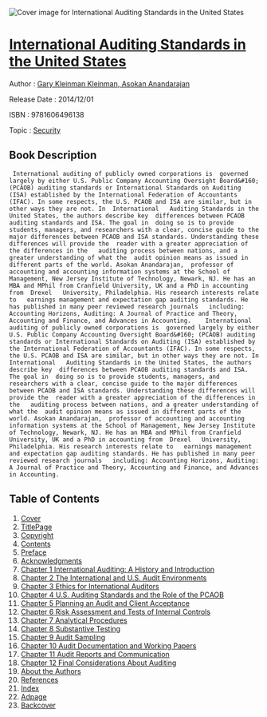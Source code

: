 ![Cover image for International Auditing Standards in the United States](https://imgdetail.ebookreading.net/cover/cover/security/EB9781606496138.jpg)

[International Auditing Standards in the United States](https://ebookreading.net/view/book/International+Auditing+Standards+in+the+United+States-EB9781606496138_1.html "International Auditing Standards in the United States")
====================================================================================================================

Author : [Gary Kleinman Kleinman](https://ebookreading.net/search/author/Gary+Kleinman+Kleinman),[ Asokan Anandarajan](https://ebookreading.net/search/author/+Asokan+Anandarajan)

Release Date : 2014/12/01

ISBN : 9781606496138

Topic : [Security](https://ebookreading.net/search/category/security)

Book Description
-----------------

     International auditing of publicly owned corporations is  governed largely by either U.S. Public Company Accounting Oversight Board&#160; (PCAOB) auditing standards or International Standards on Auditing (ISA) established by the International Federation of Accountants (IFAC). In some respects, the U.S. PCAOB and ISA are similar, but in other ways they are not. In  International   Auditing Standards in the United States, the authors describe key  differences between PCAOB auditing standards and ISA. The goal in  doing so is to provide students, managers, and researchers with a clear, concise guide to the major differences between PCAOB and ISA standards. Understanding these differences will provide the  reader with a greater appreciation of the differences in the   auditing process between nations, and a greater understanding of what the  audit opinion means as issued in different parts of the world. Asokan Anandarajan,  professor of accounting and accounting information systems at the School of Management, New Jersey Institute of Technology, Newark, NJ. He has an MBA and MPhil from Cranfield University, UK and a PhD in accounting from  Drexel   University, Philadelphia. His research interests relate to   earnings management and expectation gap auditing standards. He has published in many peer reviewed research journals   including: Accounting Horizons, Auditing: A Journal of Practice and Theory, Accounting and Finance, and Advances in Accounting.    International auditing of publicly owned corporations is  governed largely by either U.S. Public Company Accounting Oversight Board&#160; (PCAOB) auditing standards or International Standards on Auditing (ISA) established by the International Federation of Accountants (IFAC). In some respects, the U.S. PCAOB and ISA are similar, but in other ways they are not. In  International   Auditing Standards in the United States, the authors describe key  differences between PCAOB auditing standards and ISA. The goal in  doing so is to provide students, managers, and researchers with a clear, concise guide to the major differences between PCAOB and ISA standards. Understanding these differences will provide the  reader with a greater appreciation of the differences in the   auditing process between nations, and a greater understanding of what the  audit opinion means as issued in different parts of the world. Asokan Anandarajan,  professor of accounting and accounting information systems at the School of Management, New Jersey Institute of Technology, Newark, NJ. He has an MBA and MPhil from Cranfield University, UK and a PhD in accounting from  Drexel   University, Philadelphia. His research interests relate to   earnings management and expectation gap auditing standards. He has published in many peer reviewed research journals   including: Accounting Horizons, Auditing: A Journal of Practice and Theory, Accounting and Finance, and Advances in Accounting.                 
Table of Contents
-----------------

1. [Cover](https://ebookreading.net/view/book/International+Auditing+Standards+in+the+United+States-EB9781606496138_1.html)
1. [TitlePage](https://ebookreading.net/view/book/International+Auditing+Standards+in+the+United+States-EB9781606496138_3.html)
1. [Copyright](https://ebookreading.net/view/book/International+Auditing+Standards+in+the+United+States-EB9781606496138_4.html)
1. [Contents](https://ebookreading.net/view/book/International+Auditing+Standards+in+the+United+States-EB9781606496138_6.html)
1. [Preface](https://ebookreading.net/view/book/International+Auditing+Standards+in+the+United+States-EB9781606496138_7.html)
1. [Acknowledgments](https://ebookreading.net/view/book/International+Auditing+Standards+in+the+United+States-EB9781606496138_8.html)
1. [Chapter 1 International Auditing: A History and Introduction](https://ebookreading.net/view/book/International+Auditing+Standards+in+the+United+States-EB9781606496138_9.html)
1. [Chapter 2 The International and U.S. Audit Environments](https://ebookreading.net/view/book/International+Auditing+Standards+in+the+United+States-EB9781606496138_10.html)
1. [Chapter 3 Ethics for International Auditors](https://ebookreading.net/view/book/International+Auditing+Standards+in+the+United+States-EB9781606496138_11.html)
1. [Chapter 4 U.S. Auditing Standards and the Role of the PCAOB](https://ebookreading.net/view/book/International+Auditing+Standards+in+the+United+States-EB9781606496138_12.html)
1. [Chapter 5 Planning an Audit and Client Acceptance](https://ebookreading.net/view/book/International+Auditing+Standards+in+the+United+States-EB9781606496138_13.html)
1. [Chapter 6 Risk Assessment and Tests of Internal Controls](https://ebookreading.net/view/book/International+Auditing+Standards+in+the+United+States-EB9781606496138_14.html)
1. [Chapter 7 Analytical Procedures](https://ebookreading.net/view/book/International+Auditing+Standards+in+the+United+States-EB9781606496138_15.html)
1. [Chapter 8 Substantive Testing](https://ebookreading.net/view/book/International+Auditing+Standards+in+the+United+States-EB9781606496138_16.html)
1. [Chapter 9 Audit Sampling](https://ebookreading.net/view/book/International+Auditing+Standards+in+the+United+States-EB9781606496138_17.html)
1. [Chapter 10 Audit Documentation and Working Papers](https://ebookreading.net/view/book/International+Auditing+Standards+in+the+United+States-EB9781606496138_18.html)
1. [Chapter 11 Audit Reports and Communication](https://ebookreading.net/view/book/International+Auditing+Standards+in+the+United+States-EB9781606496138_19.html)
1. [Chapter 12 Final Considerations About Auditing](https://ebookreading.net/view/book/International+Auditing+Standards+in+the+United+States-EB9781606496138_20.html)
1. [About the Authors](https://ebookreading.net/view/book/International+Auditing+Standards+in+the+United+States-EB9781606496138_21.html)
1. [References](https://ebookreading.net/view/book/International+Auditing+Standards+in+the+United+States-EB9781606496138_22.html)
1. [Index](https://ebookreading.net/view/book/International+Auditing+Standards+in+the+United+States-EB9781606496138_23.html)
1. [Adpage](https://ebookreading.net/view/book/International+Auditing+Standards+in+the+United+States-EB9781606496138_24.html)
1. [Backcover](https://ebookreading.net/view/book/International+Auditing+Standards+in+the+United+States-EB9781606496138_25.html)
